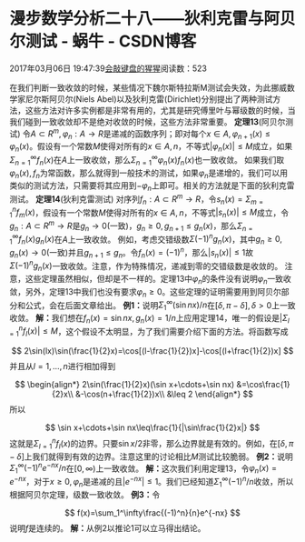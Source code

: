 
# 漫步数学分析二十八——狄利克雷与阿贝尔测试 - 蜗牛 - CSDN博客


2017年03月06日 19:47:39[会敲键盘的猩猩](https://me.csdn.net/u010182633)阅读数：523


在我们判断一致收敛的时候，某些情况下魏尔斯特拉斯M测试会失效，为此挪威数学家尼尔斯阿贝尔(Niels Abel)以及狄利克雷(Dirichlet)分别提出了两种测试方法，这些方法对许多实例都是非常有用的，尤其是研究傅里叶与幂级数的时候，当我们碰到一致收敛却不是绝对收敛的时候，这些方法非常重要。
$\textbf{定理13}$(阿贝尔测试) 令$A\subset R^m,\varphi_n:A\to R$是递减的函数序列；即对每个$x\in A,\varphi_{n+1}(x)\leq\varphi_n(x)$。假设有一个常数$M$使得对所有的$x\in A,n$，不等式$|\varphi_n(x)|\leq M$成立，如果$\Sigma_{n=1}^\infty f_n(x)$在$A$上一致收敛，那么$\Sigma_{n=1}^\infty\varphi_n(x)f_n(x)$也一致收敛。
如果我们取$\varphi_n(x),f_n$为常函数，那么就得到一般技术的测试，如果$\varphi_n$是递增的，我们可以用类似的测试方法，只需要将其应用到$-\varphi_n$上即可。相关的方法就是下面的狄利克雷测试。
$\textbf{定理14}$(狄利克雷测试) 对序列$f_n:A\subset R^m\to R$，令$s_n(x)=\Sigma_{m=1}^n f_m(x)$，假设有一个常数$M$使得对所有的$x\in A,n$，不等式$|s_n(x)|\leq M$成立，令$g_n:A\subset R^m\to R$是$g_n\to 0$(一致)，$g_n\geq 0,g_{n+1}\leq g_{n}(x)$，那么$\Sigma_{n=1}^\infty f_n(x)g_n(x)$在$A$上一致收敛。
例如，考虑交错级数$\Sigma(-1)^ng_n(x)$，其中$g_n\geq 0,g_n(x)\to 0$(一致)并且$g_{n+1}\leq g_n$。令$f_n(x)=(-1)^n$，那么$|s_n(x)|\leq 1$故$\Sigma(-1)^ng_n(x)$一致收敛。注意，作为特殊情况，递减到零的交错级数是收敛的。
注意，这些定理虽然相似，但却是不一样的。定理13中$\varphi_n$的条件没有说明$\varphi_n$一致收敛，另外，定理13中我们也没有要求$\varphi_n\geq 0$。这些定理的证明需要用到阿贝尔部分和公式，会在后面文章给出。
$\textbf{例1：}$说明$\Sigma_{1}^\infty(\sin nx)/n$在$[\delta,\pi-\delta],\delta>0$上一致收敛。
$\textbf{解：}$我们想在$f_n(x)=\sin nx,g_n(x)=1/n$上应用定理14，唯一的假设是$|\Sigma_{l=1}^nf_l(x)|\leq M$，这个假设不太明显，为了我们需要介绍下面的方法。将函数写成

$$
2\sin(lx)\sin(\frac{1}{2}x)=\cos[(l-\frac{1}{2})x]-\cos[(l+\frac{1}{2})x]
$$
并且从$l=1,\ldots,n$进行相加得到

$$
\begin{align*}
2\sin(\frac{1}{2}x)(\sin x+\cdots+\sin nx)
&=\cos\frac{1}{2}x\\
&-\cos(n+\frac{1}{2})x\\
&\leq 2
\end{align*}
$$
所以

$$
\sin x+\cdots+\sin nx\leq\frac{1}{|\sin\frac{1}{2}x|}
$$
这就是$\Sigma_{l=1}^nf_l(x)$的边界。只要$\sin x/2$非零，那么边界就是有效的。例如，在$[\delta,\pi-\delta]$上我们就得到有效的边界。注意这里的讨论相比$M$测试比较脆弱。
$\textbf{例2：}$说明$\Sigma_1^\infty(-1)^ne^{-nx}/n$在$[0,\infty)$上一致收敛。
$\textbf{解：}$这次我们利用定理13，令$\varphi_n(x)=e^{-nx}$，对于$x\geq0,\varphi_n$是递减的且$|e^{-nx}|\leq1$。我们已经知道$\Sigma_1^\infty (-1)^n/n$收敛，所以根据阿贝尔定理，级数一致收敛。
$\textbf{例3：}$令

$$
f(x)=\sum_1^\infty\frac{(-1)^n}{n}e^{-nx}
$$
说明$f$是连续的。
$\textbf{解：}$从例2以推论1可以立马得出结论。

